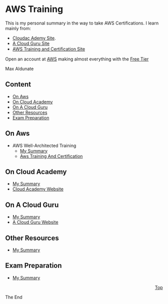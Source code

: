 # AWS Training
<a id="top" />

This is my personal summary in the way to take AWS Certifications. I learn mainly from:
* [Cloudac Ademy Site](https://cloudacademy.com).
* [A Cloud Guru Site](https://acloud.guru/)
* [AWS Training and Certiﬁcation Site](https://www.aws.training/)

Open an account at [AWS](https://aws.amazon.com/) making almost everything with the [Free Tier](https://aws.amazon.com/free/?sc_channel=PS&sc_campaign=acquisition_ES&sc_publisher=google&sc_medium=english_cloud_computing_b&sc_content=aws_free_e&sc_detail=aws%20free%20tier&sc_category=cloud_computing&sc_segment=188901415348&sc_matchtype=e&sc_country=ES&s_kwcid=AL!4422!3!188901415348!e!!g!!aws%20free%20tier&ef_id=WSnR_gAAAE3x8yoC:20171223121010:s)

Max Aldunate

## Content

* [On Aws](#aws)
* [On Cloud Academy](#cloudacademy)
* [On A Cloud Guru](#acloudguru)
* [Other Resources](#other)
* [Exam Preparation](#exam)

<a id="aws"></a>

## On Aws
* AWS Well-Architected Training 
  * [My Summary](aws/aws-well-architected-training)
  * [Aws Training And Certification](https://www.aws.training/transcript/curriculumplayer?transcriptId=7pGhstV90E2g0kMQPRm6kg2)

<a id="cloudacademy"></a>

## On Cloud Academy
* [My Summary](cloud-academy/readme.md)
* [Cloud Academy Website](https://cloudacademy.com/)

<a id="acloudguru"></a>

## On A Cloud Guru
* [My Summary](a-cloud-guru/readme.md)
* [A Cloud Guru Website](https://acloud.guru/)

<a id="other"></a>

## Other Resources
* [My Summary](other-resources/readme.md)

<a id="exam"></a>

## Exam Preparation
* [My Summary](exam-preparation/readme.md)

<p align="right"><a href="#top">Top</a></p>

The End